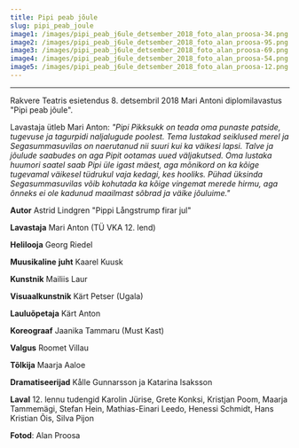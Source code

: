 ```yaml
---
title: Pipi peab jõule
slug: pipi_peab_joule
image1: /images/pipi_peab_j6ule_detsember_2018_foto_alan_proosa-34.png
image2: /images/pipi_peab_j6ule_detsember_2018_foto_alan_proosa-95.png
image3: /images/pipi_peab_j6ule_detsember_2018_foto_alan_proosa-69.png
image4: /images/pipi_peab_j6ule_detsember_2018_foto_alan_proosa-54.png
image5: /images/pipi_peab_j6ule_detsember_2018_foto_alan_proosa-12.png
---
```

- - -

Rakvere Teatris esietendus 8. detsembril 2018 Mari Antoni diplomilavastus "Pipi peab jõule". 

Lavastaja ütleb Mari Anton: _"Pipi Pikksukk on teada oma punaste patside, tugevuse ja tagurpidi naljalugude poolest. Tema lustakad seiklused merel ja Segasummasuvilas on naerutanud nii suuri kui ka väikesi lapsi. Talve ja jõulude saabudes on aga Pipit ootamas uued väljakutsed. Oma lustaka huumori saatel saab Pipi üle igast mäest, aga mõnikord on ka kõige tugevamal väikesel tüdrukul vaja kedagi, kes hooliks. Pühad üksinda Segasummasuvilas võib kohutada ka kõige vingemat merede hirmu, aga õnneks ei ole kadunud maailmast sõbrad ja väike jõuluime."_

**Autor** Astrid Lindgren "Pippi Långstrump firar jul" 

**Lavastaja** Mari Anton (TÜ VKA 12. lend) 

**Helilooja** Georg Riedel 

**Muusikaline** **juht** Kaarel Kuusk 

**Kunstnik** Mailiis Laur 

**Visuaalkunstnik** Kärt Petser (Ugala) 

**Lauluõpetaja** Kärt Anton 

**Koreograaf** Jaanika Tammaru (Must Kast) 

**Valgus** Roomet Villau 

**Tõlkija** Maarja Aaloe 

**Dramatiseerijad** Kålle Gunnarsson ja Katarina Isaksson 

**Laval** 12. lennu tudengid Karolin Jürise, Grete Konksi, Kristjan Poom, Maarja Tammemägi, Stefan Hein, Mathias-Einari Leedo, Henessi Schmidt, Hans Kristian Õis, Silva Pijon 

**Fotod**: Alan Proosa
